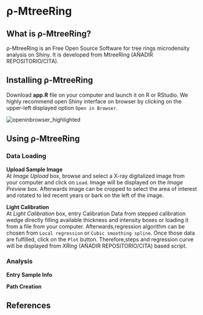 # ρ-MtreeRing
## What is ρ-MtreeRing?
ρ-MtreeRing is an Free Open Source Software for tree rings microdensity analysis on Shiny. It is developed from MtreeRing (AÑADIR REPOSITORIO/CITA).

## Installing ρ-MtreeRing
Download **app.R** file on your computer and launch it on R or RStudio. We highly recommend open Shiny interface on browser by clicking on the upper-left displayed option `Open in Browser`.

![openinbrowser_highlighted](https://user-images.githubusercontent.com/74645623/99505962-c9e9e100-2981-11eb-9380-15daac5f7eab.png)

## Using ρ-MtreeRing

### Data Loading
**Upload Sample Image**  
At *Image Upload* box, browse and select a X-ray digitalized image from your computer and click on `Load`. Image will be displayed on the *Image Preview* box.
Afterwards image can be cropped to select the area of interest and rotated to led recent years or bark on the left of the image.

**Light Calibration**  
At *Light Calibration* box, entry Calibration Data from stepped calibration wedge directly filling available thickness and intensity boxes or loading it from a file from your computer.  Afterwards,regression algorithm can be chosen from `Local regression` or `Cubic smoothing spline`. Once those data are fulfilled, click on the `Plot` button. Therefore,steps and regression curve will be displayed from *XRing* (AÑADIR REPOSITORIO/CITA) based script.  

### Analysis

**Entry Sample Info**

**Path Creation**

## References
